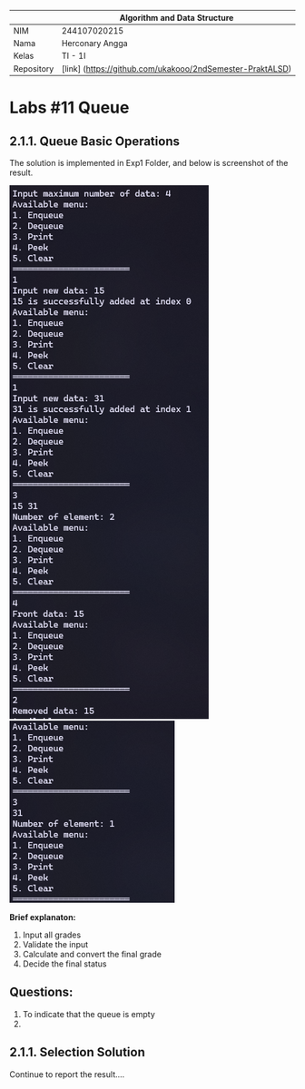 |  | Algorithm and Data Structure |
|--|--|
| NIM |  244107020215|
| Nama |  Herconary Angga |
| Kelas | TI - 1I |
| Repository | [link] (https://github.com/ukakooo/2ndSemester-PraktALSD) |

# Labs #11 Queue

## 2.1.1. Queue Basic Operations

The solution is implemented in Exp1 Folder, and below is screenshot of the result.

![Screenshot](src/Exp1/1.png)
![Screenshot](src/Exp1/2.png)

**Brief explanaton:**  
1. Input all grades
2. Validate the input
3. Calculate and convert the final grade
4. Decide the final status

## Questions:
1. To indicate that the queue is empty
2. 

## 2.1.1. Selection Solution
Continue to report the result....